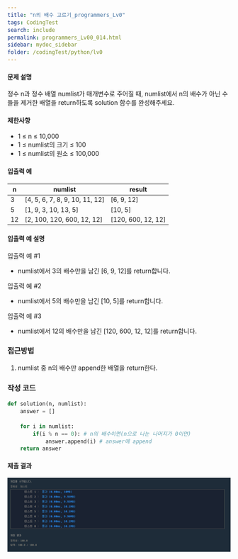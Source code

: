 ```yaml
---
title: "n의 배수 고르기_programmers_Lv0"
tags: CodingTest
search: include
permalink: programmers_Lv00_014.html
sidebar: mydoc_sidebar
folder: /codingTest/python/lv0
---
```



#### 문제 설명 <br>

정수 n과 정수 배열 numlist가 매개변수로 주어질 때, numlist에서 n의 배수가 아닌 수들을 제거한 배열을 return하도록 solution 함수를 완성해주세요.

#### 제한사항 <br>

- 1 ≤ n ≤ 10,000
- 1 ≤ numlist의 크기 ≤ 100
- 1 ≤ numlist의 원소 ≤ 100,000

#### 입출력 예 <br>
  
n|	numlist|	result
---|---|---
3|	[4, 5, 6, 7, 8, 9, 10, 11, 12]|	[6, 9, 12]
5|	[1, 9, 3, 10, 13, 5]|	[10, 5]
12|	[2, 100, 120, 600, 12, 12]|	[120, 600, 12, 12]

#### 입출력 예 설명 <br>

입출력 예 #1
- numlist에서 3의 배수만을 남긴 [6, 9, 12]를 return합니다.

입출력 예 #2
- numlist에서 5의 배수만을 남긴 [10, 5]를 return합니다.

입출력 예 #3
- numlist에서 12의 배수만을 남긴 [120, 600, 12, 12]를 return합니다.

### 접근방법 <br>

1. numlist 중 n의 배수만 append한 배열을 return한다.

### 작성 코드 <br>

```python
def solution(n, numlist):
    answer = []
    
    for i in numlist:
        if(i % n == 0): # n의 배수이면(n으로 나눈 나머지가 0이면)
            answer.append(i) # answer에 append
    return answer
```

#### 제출 결과

![제출 결과](\images\programmers_Lv00_014.png)



